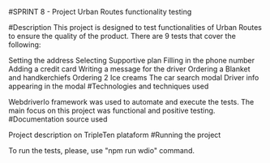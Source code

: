 #SPRINT 8 - Project Urban Routes functionality testing

#Description This project is designed to test functionalities of Urban Routes to ensure the quality of the product. There are 9 tests that cover the following:

Setting the address
Selecting Supportive plan
Filling in the phone number
Adding a credit card
Writing a message for the driver
Ordering a Blanket and handkerchiefs
Ordering 2 Ice creams
The car search modal
Driver info appearing in the modal
#Technologies and techniques used

WebdriverIo framework was used to automate and execute the tests. The main focus on this project was functional and positive testing.
#Documentation source used

Project description on TripleTen plataform
#Running the project

To run the tests, please, use "npm run wdio" command.
